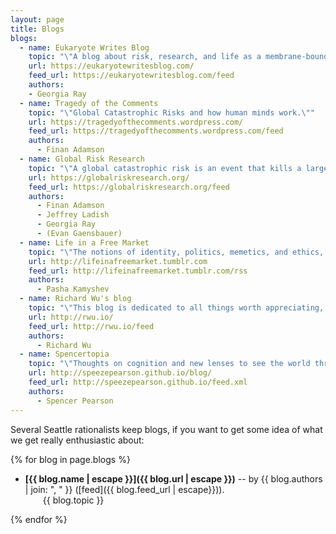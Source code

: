 ```yaml
---
layout: page
title: Blogs
blogs:
  - name: Eukaryote Writes Blog
    topic: "\"A blog about risk, research, and life as a membrane-bound organism.\""
    url: https://eukaryotewritesblog.com/
    feed_url: https://eukaryotewritesblog.com/feed
    authors:
    - Georgia Ray
  - name: Tragedy of the Comments
    topic: "\"Global Catastrophic Risks and how human minds work.\""
    url: https://tragedyofthecomments.wordpress.com/
    feed_url: https://tragedyofthecomments.wordpress.com/feed
    authors:
      - Finan Adamson
  - name: Global Risk Research
    topic: "\"A global catastrophic risk is an event that kills a large percent of the human population. We're a group of researchers who want to help humanity survive into the far future.\""
    url: https://globalriskresearch.org/
    feed_url: https://globalriskresearch.org/feed
    authors:
      - Finan Adamson
      - Jeffrey Ladish
      - Georgia Ray
      - (Evan Gaensbauer)
  - name: Life in a Free Market
    topic: "\"The notions of identity, politics, memetics, and ethics, from a computational perspective.\""
    url: http://lifeinafreemarket.tumblr.com
    feed_url: http://lifeinafreemarket.tumblr.com/rss
    authors:
      - Pasha Kamyshev
  - name: Richard Wu's blog
    topic: "\"This blog is dedicated to all things worth appreciating, be they savory or bittersweet.\""
    url: http://rwu.io/
    feed_url: http://rwu.io/feed
    authors:
      - Richard Wu
  - name: Spencertopia
    topic: "\"Thoughts on cognition and new lenses to see the world through. Also a butt-ton of statistics.\""
    url: http://speezepearson.github.io/blog/
    feed_url: http://speezepearson.github.io/feed.xml
    authors:
      - Spencer Pearson
---
```


Several Seattle rationalists keep blogs, if you want to get some idea of what we get really enthusiastic about:

{% for blog in page.blogs %}

- __[{{ blog.name | escape }}]({{ blog.url | escape }})__ -- by {{ blog.authors | join: ", " }} ([feed]({{ blog.feed_url | escape}})).
    <br />
    <div style="margin-left: 2em">{{ blog.topic }}</div>

{% endfor %}
